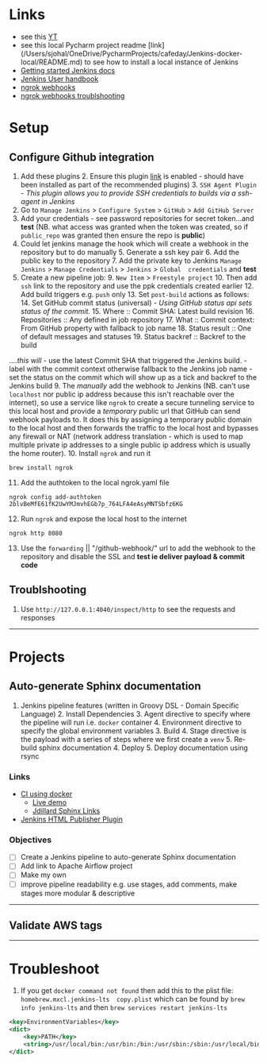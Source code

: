 # Links
- see this [YT](https://www.youtube.com/watch?v=jSm0YZ-NQAc)
- see this local Pycharm project readme [link]
  (/Users/sjohal/OneDrive/PycharmProjects/cafeday/Jenkins-docker-local/README.md) to see how to 
  install a local instance of Jenkins
- [Getting started Jenkins docs](https://www.jenkins.io/pipeline/getting-started-pipelines/)
- [Jenkins User handbook](https://www.jenkins.io/doc/book/pipeline/getting-started/)
- [ngrok webhooks](https://ngrok.com/docs/integrations/github/webhooks/)
- [ngrok webhooks troublshooting](https://docs.github.com/en/webhooks/testing-and-troubleshooting-webhooks/testing-webhooks)

# Setup
## Configure Github integration

1. Add these plugins
   2. Ensure this plugin [link](https://plugins.jenkins.io/github/) is enabled - should have been installed as part of the recommended plugins)
   3. `SSH Agent Plugin` - _This plugin allows you to provide SSH credentials to builds via a ssh-agent in Jenkins_
2. Go to `Manage Jenkins` > `Configure System` > `GitHub` > `Add GitHub Server`
3. Add your credentials - see password repositories for secret token...and **test** (NB. what access 
   was granted when the token was created, so if `public_repo` was granted then ensure the repo is 
   **public**)
4. Could let jenkins manage the hook which will create a webhook in the repository but to do manually
   5. Generate a ssh key pair
   6. Add the public key to the repository
   7. Add the private key to Jenkins `Manage Jenkins` > `Manage Credentials` > `Jenkins` > `Global 
      credentials` and **test**
8. Create a new pipeline job:
   9. `New Item` > `Freestyle project`
   10. Then add `ssh` link to the repository and use the ppk credentials created earlier
   12. Add build triggers e.g. `push` only
   13. Set `post-build` actions as follows:
       14. Set GitHub commit status (universal) - _Using GitHub status api sets status of the commit._
       15. Where :: Commit SHA: Latest build revision 
       16. Repositories :: Any defined in job repository 
       17. What :: Commit context: From GitHub property with fallback to job name 
       18. Status result :: One of default messages and statuses 
       19. Status backref :: Backref to the build
       
...._this will_ 
       - use the latest Commit SHA that triggered the Jenkins build. 
       - label with the commit context otherwise fallback to the Jenkins job name 
       - set the status on the commit which will show up as a tick and backref to the Jenkins build
9. The _manually_ add the webhook to Jenkins (NB. can't use `localhost` nor public ip address because 
   this isn't reachable over the internet), so use a service like `ngrok` to create a secure 
   tunneling service to this local host and provide a _temporary_ public url that GitHub can send 
   webhook payloads to. It does this by assigning a temporary public domain to the local host and 
   then forwards the traffic to the local host and bypasses any firewall or NAT (network address 
   translation - which is used to map multiple private ip addresses to a single public ip address 
   which is usually the home router).
10. Install `ngrok` and run it
```shell
brew install ngrok
```
11. Add the authtoken to the local ngrok.yaml file
```shell
ngrok config add-authtoken 2blvBeMfE61fK2UwYMJmvhEGb7p_764LFA4eAsyMNTSbfz6KG
```
12. Run `ngrok` and expose the local host to the internet
```shell
ngrok http 8080
```
13. Use the `forwarding` || "/github-webhook/" url to add the webhook to the repository and disable 
    the SSL and **test ie deliver payload & commit code**

## Troublshooting
1. Use `http://127.0.0.1:4040/inspect/http` to see the requests and responses

---
# Projects
## Auto-generate Sphinx documentation
1. Jenkins pipeline features (written in Groovy DSL - Domain Specific Language)
   2. Install Dependencies
      3. Agent directive to specify where the pipeline will run i.e. `docker` container
      4. Environment directive to specify the global environment variables
   3. Build
      4. Stage directive is the payload with a series of steps where we first create a `venv` 
      5. Re-build sphinx documentation
   4. Deploy
      5. Deploy documentation using rsync

### Links
- [CI using docker](https://www.jareddillard.com/blog/continuous-deployment-of-a-sphinx-website-with-using-jenkins-and-docker.html)
  - [Live demo](https://github.com/jdillard/continuous-sphinx)
  - [Jdillard Sphinx Links](https://github.com/jdillard?tab=repositories&q=sphinx&type=&language=&sort=)
- [Jenkins HTML Publisher Plugin](https://plugins.jenkins.io/htmlpublisher/)

### Objectives
- [ ] Create a Jenkins pipeline to auto-generate Sphinx documentation
- [ ] Add link to Apache Airflow project
- [ ] Make my own
- [ ] improve pipeline readability e.g. use stages, add comments, make stages more modular & descriptive
---

## Validate AWS tags

---
# Troubleshoot
1. If you get `docker command not found` then add this to the plist file: `homebrew.mxcl.jenkins-lts 
   copy.plist` which can be found by `brew info jenkins-lts` and then `brew services restart jenkins-lts`
```xml
<key>EnvironmentVariables</key>
<dict>
    <key>PATH</key>
    <string>/usr/local/bin:/usr/bin:/bin:/usr/sbin:/sbin:/usr/local/bin/docker</string>
</dict>
```

